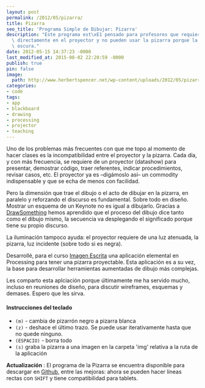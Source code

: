 ```yaml
---
layout: post
permalink: /2012/05/pizarra/
title: Pizarra
seo_title: 'Programa Simple de Dibujar: Pizarra'
description: "Este programa est\xE1 pensado para profesores que requieren dibujar\
  \ directamente en el proyector y no pueden usar la pizarra porque la sala est\xE1\
  \ oscura."
date: 2012-05-15 14:37:23 -0000
last_modified_at: 2015-08-02 22:20:59 -0000
publish: true
pin: false
image:
  path: http://www.herbertspencer.net/wp-content/uploads/2012/05/pizarra0021.jpg
categories:
- code
tags:
- app
- blackboard
- drawing
- processing
- projector
- teaching
---
```

Uno de los problemas más frecuentes con que me topo al momento de hacer clases es la incompatibilidad entre el proyector y la pizarra. Cada día, y con más frecuencia, se requiere de un proyector (datashow) para presentar, demostrar código, traer referentes, indicar procedimientos, revisar casos, etc. El proyector ya es –digámoslo así– un commodity indispensable y que se echa de menos con facilidad.

Pero la dimensión que trae el dibujo o el acto de dibujar en la pizarra, en paralelo y reforzando el discurso es fundamental. Sobre todo en diseño. Mostrar un esquema de un Keynote no es igual a dibujarlo. Gracias a [DrawSomething](https://play.google.com/store/apps/details?id=com.omgpop.dstfree&hl=es "DrawSomething on Google Store") hemos aprendido que el proceso del dibujo dice tanto como el dibujo mismo, la secuencia va desplegando el significado porque tiene su propio discurso.

La iluminación tampoco ayuda: el proyector requiere de una luz atenuada, la pizarra, luz incidente (sobre todo si es negra).

Desarrollé, para el curso [Imagen Escrita](http://wiki.ead.pucv.cl/index.php/Imagen_Escrita_2012) una aplicación elemental en Processing para tener una pizarra proyectable. Esta aplicación es a su vez, la base para desarrollar herramientas aumentadas de dibujo más complejas.

Les comparto esta aplciación porque últimamente me ha servido mucho, incluso en reuniones de diseño, para discutir wireframes, esquemas y demases. Espero que les sirva.

#### Instrucciones del teclado

* `(m)` \- cambia de pizarrón negro a pizarra blanca
* `(z)` \- deshace el último trazo. Se puede usar iterativamente hasta que no quede ninguno.
* `(ESPACIO)` \- borra todo
* `(s)` graba la pizarra a una imagen en la carpeta 'img' relativa a la ruta de la aplicación

**Actualización** : El programa de la Pizarra se encuentra disponible para descargar en [Github](https://github.com/hspencer/pizarra), entre las mejoras: ahora se pueden hacer líneas rectas con `SHIFT` y tiene compatibilidad para tablets.
